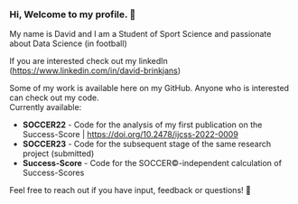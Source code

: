 ### Hi, Welcome to my profile. 👋

My name is David and I am a Student of Sport Science and passionate about Data Science (in football) <br>

If you are interested check out my linkedIn (https://www.linkedin.com/in/david-brinkjans)  <br>

Some of my work is available here on my GitHub. Anyone who is interested can check out my code. <br>
Currently available:

+ **SOCCER22** - Code for the analysis of my first publication on the Success-Score | https://doi.org/10.2478/ijcss-2022-0009
+ **SOCCER23** - Code for the subsequent stage of the same research project  (submitted) 
+ **Success-Score** - Code for the SOCCER©-independent calculation of Success-Scores

Feel free to reach out if you have input, feedback or questions! 👋
<!--or check out my first paper ever:

![alt text](https://github.com/DavidB1999/DavidB1999/blob/main/images/Paper.JPG)
-->


<!--
**DavidB1999/DavidB1999** is a ✨ _special_ ✨ repository because its `README.md` (this file) appears on your GitHub profile.

Here are some ideas to get you started:

- 🔭 I’m currently working on ...
- 🌱 I’m currently learning ...
- 👯 I’m looking to collaborate on ...
- 🤔 I’m looking for help with ...
- 💬 Ask me about ...
- 📫 How to reach me: ...
- 😄 Pronouns: ...
- ⚡ Fun fact: ...
-->
